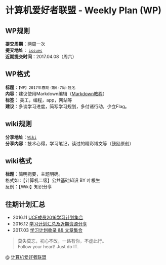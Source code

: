 # 计算机爱好者联盟 - Weekly Plan (WP)  

## WP规则  
**提交周期**：两周一次  
**提交地址**： [`issues`](https://github.com/UCE-group/weekly-plan/issues)  
**近期提交时间**：2017.04.08（周六）  

## WP格式   
**标题**：`【WP】2017年春期-第6-7周-姓名`  
**内容**：建议使用Markdown编辑（[Markdown教程](http://www.markdowntutorial.com/)）  
**标签**： 美工，编程，app，网站等  
**建议**：多谈学习进度，简写学习规划，多付诸行动，少立Flag。  

## wiki规则  
**分享地址**：[`Wiki`](https://github.com/UCE-group/weekly-plan/wiki)  
**分享内容**：技术心得，学习笔记，读过的精彩博文等（鼓励原创）  

## wiki格式  
**标题**：简明扼要，主题明确。  
格式如：【计算机二级】公共基础知识 BY 叶根生  
反例：【Wiki】知识分享  

## 往期计划汇总  
* 2016.11 [UCE成员2016学习计划集合](https://www.zybuluo.com/diyer22/note/372766)  
* 2016.12 [学习计划汇总及近期资源分享](https://www.zybuluo.com/0xl2oot/note/580249)  
* 2017.03 [学习计划收录 && 文章集合](https://www.zybuluo.com/0xl2oot/note/673864)  

> 莫失莫忘，初心不改，一路有你，不虚此行。  
> Follow your heart! Just do IT.  

@ [计算机爱好者联盟](http://www.buctuce.com)

